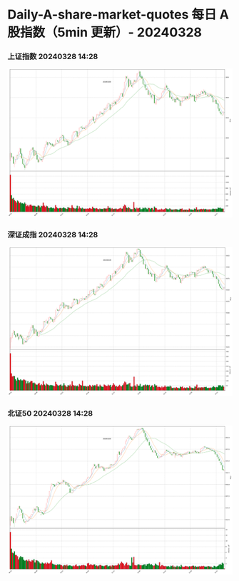 
# Daily-A-share-market-quotes 每日 A 股指数（5min 更新）- 20240328

### 上证指数 20240328 14:28
![](./fig/2024/3/20240328-sh000001.png)

### 深证成指 20240328 14:28
![](./fig/2024/3/20240328-sz399001.png)

### 北证50 20240328 14:28
![](./fig/2024/3/20240328-bj899050.png)
